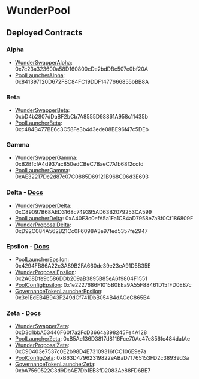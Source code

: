 # WunderPool

## Deployed Contracts

### Alpha

- [WunderSwapperAlpha](https://github.com/WunderPass/SmartContract-WunderPool/blob/master/contracts/alpha/WunderSwapperAlpha.sol): 0x7c23a323600a58D160800cDe2bdDBc507e0bf20A
- [PoolLauncherAlpha](https://github.com/WunderPass/SmartContract-WunderPool/blob/master/contracts/alpha/PoolLauncherAlpha.sol): 0x841397120D672F8C84FC19DDF1477666855bBB8A

### Beta

- [WunderSwapperBeta](https://github.com/WunderPass/SmartContract-WunderPool/blob/master/contracts/beta/WunderSwapperBeta.sol): 0xbD4b2807dDaBF2bCb7A8555D98861A958c11435b
- [PoolLauncherBeta](https://github.com/WunderPass/SmartContract-WunderPool/blob/master/contracts/beta/PoolLauncherBeta.sol): 0xc484B477BE6c3C58Fe3b4d3ede08BE96f47c5DEb

### Gamma

- [WunderSwapperGamma](https://github.com/WunderPass/SmartContract-WunderPool/blob/master/contracts/gamma/WunderSwapperGamma.sol): 0xB2BfcfA4d937ac850edCBeC7BaeC7A1b68f2ccfd
- [PoolLauncherGamma](https://github.com/WunderPass/SmartContract-WunderPool/blob/master/contracts/gamma/PoolLauncherGamma.sol): 0xAE32217Dc2d87c07C0885D69121B968C96d3E693

### Delta - [Docs](https://github.com/WunderPass/SmartContract-WunderPool/blob/master/DELTA.md)

- [WunderSwapperDelta](https://github.com/WunderPass/SmartContract-WunderPool/blob/master/contracts/delta/WunderSwapperDelta.sol): 0xC89097B68AED3168c749395AD63B2079253CA599
- [PoolLauncherDelta](https://github.com/WunderPass/SmartContract-WunderPool/blob/master/contracts/delta/PoolLauncherDelta.sol): 0xA40E3c0efA5a1Fa1C84aD7958e7aBf0Cf186809F
- [WunderProposalDelta](https://github.com/WunderPass/SmartContract-WunderPool/blob/master/contracts/delta/WunderProposalDelta.sol): 0xD92C084A562B21Cc0F6098A3e97fed5357fe2947

### Epsilon - [Docs](https://github.com/WunderPass/SmartContract-WunderPool/blob/master/EPSILON.md)

- [PoolLauncherEpsilon](https://github.com/WunderPass/SmartContract-WunderPool/blob/master/contracts/epsilon/PoolLauncherEpsilon.sol): 0x4294FB86A22c3A89B2FA660de39e23eA91D5B35E
- [WunderProposalEpsilon](https://github.com/WunderPass/SmartContract-WunderPool/blob/master/contracts/epsilon/WunderProposalEpsilon.sol): 0x2A68Dfe9c586DDb209aB3895B85eA6f9804F1551
- [PoolConfigEpsilon](https://github.com/WunderPass/SmartContract-WunderPool/blob/master/contracts/epsilon/PoolConfigEpsilon.sol): 0x1e2227686F1015B0EEa9A55F88461D15fFD0E87c
- [GovernanceTokenLauncherEpsilon](https://github.com/WunderPass/SmartContract-WunderPool/blob/master/contracts/epsilon/GovernanceTokenLauncherEpsilon.sol): 0x3c1EdEB4B943F249dCf741DbB054B4dACeC865B4

### Zeta - [Docs](https://github.com/WunderPass/SmartContract-WunderPool/blob/master/ZETA.md)

- [WunderSwapperZeta](https://github.com/WunderPass/SmartContract-WunderPool/blob/master/contracts/zeta/WunderSwapperZeta.sol): 0xD3d1bbA53446F60f7a2FcD3664a398245Fe4A128
- [PoolLauncherZeta](https://github.com/WunderPass/SmartContract-WunderPool/blob/master/contracts/zeta/PoolLauncherZeta.sol): 0xB5Ae136D3817d8116Fce70Ac47e856fc484dafAe
- [WunderProposalZeta](https://github.com/WunderPass/SmartContract-WunderPool/blob/master/contracts/zeta/WunderProposalZeta.sol): 0xC90403e7537c0E2b98D4E73109316fCC106E9e7a
- [PoolConfigZeta](https://github.com/WunderPass/SmartContract-WunderPool/blob/master/contracts/zeta/PoolConfigZeta.sol): 0xB63D47962319822eABaD71765153FD2c38939d3a
- [GovernanceTokenLauncherZeta](https://github.com/WunderPass/SmartContract-WunderPool/blob/master/contracts/zeta/GovernanceTokenLauncherZeta.sol): 0xbA7560522C3d9DbAE7Db1EB3fD2083Ae88FD6BE7

